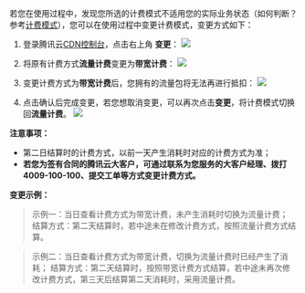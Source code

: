 若您在使用过程中，发现您所选的计费模式不适用您的实际业务状态（如何判断？参考[计费模式](https://www.qcloud.com/doc/product/228/2949)），您可以在使用过程中变更计费模式，变更方式如下：

1. 登录腾讯云[CDN控制台](https://console.qcloud.com/cdn)，点击右上角 **变更**：
	![](https://mc.qcloudimg.com/static/img/bb622da8a09a20a8e6ba476059c3021c/image.png)

2. 将原有计费方式**流量计费**变更为**带宽计费**：
	 ![](https://mc.qcloudimg.com/static/img/cde7e1d43ee49c02a8779efb990b01ef/image.png)

3. 变更计费方式为**带宽计费**后，您拥有的流量包将无法再进行抵扣：
	![](https://mc.qcloudimg.com/static/img/afed77d2480b55bff7d21547d9bf22b4/image.png)

4. 点击确认后完成变更，若您想取消变更，可以再次点击**变更**，将计费模式切换回**流量计费**。 
	![](https://mc.qcloudimg.com/static/img/c53da71ec963de2d45ed02b05b52a4b3/image.png)

**注意事项：**

+ 第二日结算时的计费方式，以前一天产生消耗时对应的计费方式为准；
+ **若您为签有合同的腾讯云大客户，可通过联系为您服务的大客户经理、拨打 4009-100-100、提交工单等方式变更计费方式。**


**变更示例：**
>示例一：当日查看计费方式为带宽计费，未产生消耗时切换为流量计费；
>结算方式：第二天结算时，若中途未在修改计费方式，按照流量计费方式结算。

>示例二：当日查看计费方式为带宽计费，切换为流量计费时已经产生了消耗；
>结算方式：第二天结算时，按照带宽计费方式结算，若中途未再次修改计费方式，第三天后结算第二天消耗时，采用流量计费。



